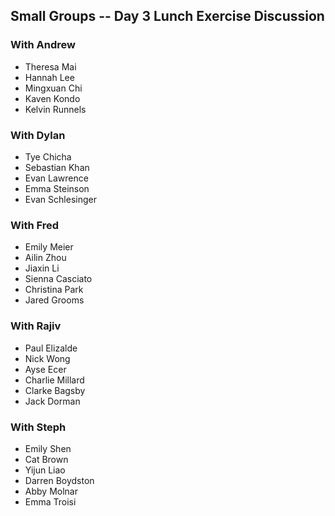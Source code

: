 ## Small Groups -- Day 3 Lunch Exercise Discussion

### With Andrew
* Theresa Mai
* Hannah Lee
* Mingxuan Chi
* Kaven Kondo
* Kelvin Runnels

### With Dylan
* Tye Chicha
* Sebastian Khan
* Evan Lawrence
* Emma Steinson
* Evan Schlesinger

### With Fred
* Emily Meier
* Ailin Zhou
* Jiaxin Li
* Sienna Casciato
* Christina Park
* Jared Grooms

### With Rajiv
* Paul Elizalde
* Nick Wong
* Ayse Ecer
* Charlie Millard
* Clarke Bagsby
* Jack Dorman

### With Steph
* Emily Shen
* Cat Brown
* Yijun Liao
* Darren Boydston
* Abby Molnar
* Emma Troisi
